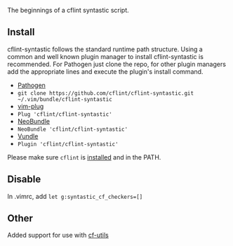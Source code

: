 The beginnings of a cflint syntastic script.


## Install

cflint-syntastic follows the standard runtime path structure.  Using
a common and well known plugin manager to install cflint-syntastic is recommended.
For Pathogen just clone the repo, for other plugin managers
add the appropriate lines and execute the plugin's install command.

*  [Pathogen](https://github.com/tpope/vim-pathogen)
  * `git clone https://github.com/cflint/cflint-syntastic.git ~/.vim/bundle/cflint-syntastic`
*  [vim-plug](https://github.com/junegunn/vim-plug)
  * `Plug 'cflint/cflint-syntastic'`
*  [NeoBundle](https://github.com/Shougo/neobundle.vim)
  * `NeoBundle 'cflint/cflint-syntastic'`
*  [Vundle](https://github.com/gmarik/vundle)
  * `Plugin 'cflint/cflint-syntastic'`

Please make sure `cflint` is [installed](https://github.com/cflint/CFLint/blob/master/build-instructions.md)
and in the PATH.

## Disable
In .vimrc, add `let g:syntastic_cf_checkers=[]`

## Other
Added support for use with [cf-utils](https://github.com/davejlong/cf-utils.vim)
